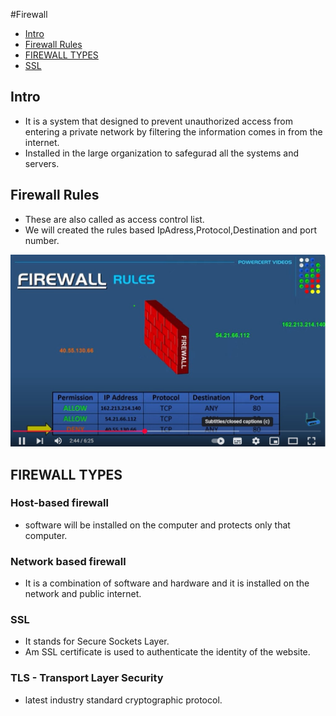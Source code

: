 #Firewall 

- [ Intro ](#Intro)
- [ Firewall Rules ](#Firewall-Rules)
- [ FIREWALL TYPES ](#FIREWALL-TYPES)
- [ SSL ](#SSL)

## Intro
- It is a system that designed to prevent unauthorized access from entering a private network by filtering the information comes in from the internet.
- Installed in the large organization to safegurad all the systems and servers.

## Firewall Rules
- These are also called as access control list.
- We will created the rules based IpAdress,Protocol,Destination and port number.

![screenshot](https://github.com/SrinivasEsapalli/DevOps-complete/blob/main/linux/Screenshorts/Screen%2056.jpg)

## FIREWALL TYPES
### Host-based firewall
- software will be installed on the computer and protects only that computer.

### Network based firewall
- It is a combination of software and hardware and it is installed on the network and public internet.

### SSL 
- It stands for Secure Sockets Layer.
- Am SSL certificate is used to authenticate the identity of the website.

### TLS - Transport Layer Security
- latest industry standard cryptographic protocol.
